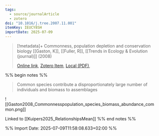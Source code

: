 ```yaml
---
tags:
  - source/journalArticle
  - zotero
doi: "10.1016/j.tree.2007.11.001"
itemKey: IEUCY8SH
importDate: 2025-07-09
---
```

>[!metadata]+
> Commonness, population depletion and conservation biology
> [[Gaston, K]], [[Fuller, R]], 
> [[Trends in Ecology & Evolution (journal)]] (2008)
> 
> [Online link](https://linkinghub.elsevier.com/retrieve/pii/S0169534707003205), [Zotero Item](zotero://select/library/items/IEUCY8SH), [Local (PDF)](file://C:/Users/aburg/Documents/references/zotero/storage/SSUQRUP8/Gaston2008_Commonnesspopulation.pdf), 

%% begin notes %%
> Common species contribute a disproportionately large number of individuals and biomass to assemblages

![[Gaston2008_Commonnesspopulation_species_biomass_abundance_common.png]]

Linked to [[Kuipers2025_RelationshipsMean]]
%% end notes %%

%% Import Date: 2025-07-09T11:58:08.633+02:00 %%
